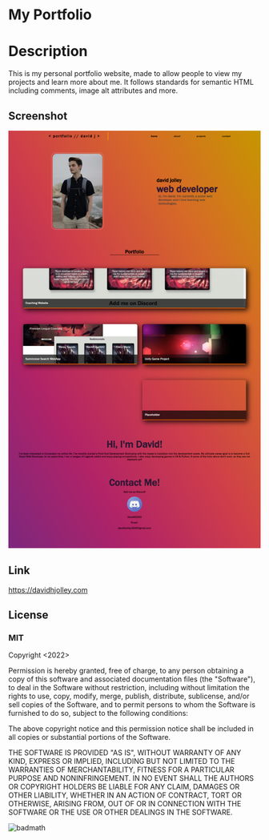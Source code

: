 # My Portfolio
 
# Description

This is my personal portfolio website, made to allow people to view my projects and learn more about me. It follows standards for semantic HTML including comments, image alt attributes and more.

## Screenshot

![screenshot of webpage](./images/screenshot.png)

## Link

https://davidhjolley.com

## License

### MIT 

Copyright <2022> <David H Jolley>

Permission is hereby granted, free of charge, to any person obtaining a copy of this software and associated documentation files (the "Software"), to deal in the Software without restriction, including without limitation the rights to use, copy, modify, merge, publish, distribute, sublicense, and/or sell copies of the Software, and to permit persons to whom the Software is furnished to do so, subject to the following conditions:

The above copyright notice and this permission notice shall be included in all copies or substantial portions of the Software.

THE SOFTWARE IS PROVIDED "AS IS", WITHOUT WARRANTY OF ANY KIND, EXPRESS OR IMPLIED, INCLUDING BUT NOT LIMITED TO THE WARRANTIES OF MERCHANTABILITY, FITNESS FOR A PARTICULAR PURPOSE AND NONINFRINGEMENT. IN NO EVENT SHALL THE AUTHORS OR COPYRIGHT HOLDERS BE LIABLE FOR ANY CLAIM, DAMAGES OR OTHER LIABILITY, WHETHER IN AN ACTION OF CONTRACT, TORT OR OTHERWISE, ARISING FROM, OUT OF OR IN CONNECTION WITH THE SOFTWARE OR THE USE OR OTHER DEALINGS IN THE SOFTWARE.

![badmath](https://opensource.org/files/OSIApproved_1.png) 